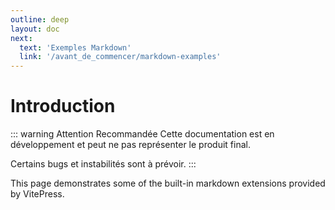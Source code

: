 ```yaml
---
outline: deep
layout: doc
next:
  text: 'Exemples Markdown'
  link: '/avant_de_commencer/markdown-examples'
---
```


# Introduction

::: warning Attention Recommandée
Cette documentation est en développement et peut ne pas représenter le produit final.

Certains bugs et instabilités sont à prévoir.
:::

This page demonstrates some of the built-in markdown extensions provided by VitePress.